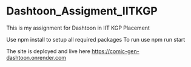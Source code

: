 # Dashtoon_Assigment_IITKGP
This is my assignment for Dashtoon in IIT KGP Placement 

Use npm install to setup all required packages 
To run use npm run start 

The site is deployed and live here https://comic-gen-dashtoon.onrender.com

